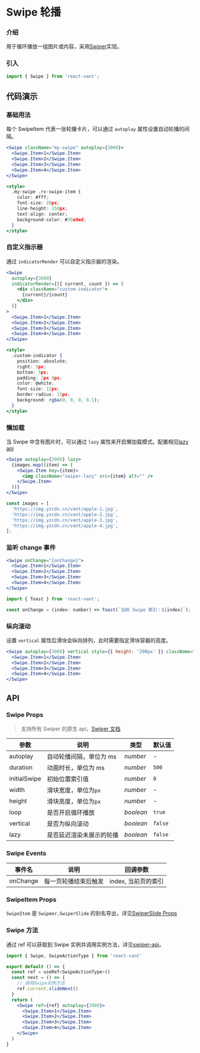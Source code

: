 # Swipe 轮播

### 介绍

用于循环播放一组图片或内容，采用[Swiper](https://swiperjs.com/react)实现。

### 引入

```js
import { Swipe } from 'react-vant';
```

## 代码演示

### 基础用法

每个 SwipeItem 代表一张轮播卡片，可以通过 `autoplay` 属性设置自动轮播的间隔。

```jsx
<Swipe className="my-swipe" autoplay={3000}>
  <Swipe.Item>1</Swipe.Item>
  <Swipe.Item>2</Swipe.Item>
  <Swipe.Item>3</Swipe.Item>
  <Swipe.Item>4</Swipe.Item>
</Swipe>

<style>
  .my-swipe .rv-swipe-item {
    color: #fff;
    font-size: 20px;
    line-height: 150px;
    text-align: center;
    background-color: #39a9ed;
  }
</style>
```

### 自定义指示器

通过 `indicatorRender` 可以自定义指示器的渲染。

```jsx
<Swipe
  autoplay={3000}
  indicatorRender={({ current, count }) => (
    <div className="custom-indicator">
      {current}/{count}
    </div>
  )}
>
  <Swipe.Item>1</Swipe.Item>
  <Swipe.Item>2</Swipe.Item>
  <Swipe.Item>3</Swipe.Item>
  <Swipe.Item>4</Swipe.Item>
</Swipe>

<style>
  .custom-indicator {
    position: absolute;
    right: 5px;
    bottom: 5px;
    padding: 2px 8px;
    color: @white;
    font-size: 12px;
    border-radius: 15px;
    background: rgba(0, 0, 0, 0.1);
  }
</style>
```

### 懒加载

当 Swipe 中含有图片时，可以通过 `lazy` 属性来开启懒加载模式。配置相见[lazy api](https://swiperjs.com/swiper-api#lazy-loading)

```jsx
<Swipe autoplay={3000} lazy>
  {images.map((item) => (
    <Swipe.Item key={item}>
      <img className="swiper-lazy" src={item} alt="" />
    </Swipe.Item>
  ))}
</Swipe>
```

```js
const images = [
  'https://img.yzcdn.cn/vant/apple-1.jpg',
  'https://img.yzcdn.cn/vant/apple-2.jpg',
  'https://img.yzcdn.cn/vant/apple-3.jpg',
  'https://img.yzcdn.cn/vant/apple-4.jpg',
];
```

### 监听 change 事件

```jsx
<Swipe onChange="{onChange}">
  <Swipe.Item>1</Swipe.Item>
  <Swipe.Item>2</Swipe.Item>
  <Swipe.Item>3</Swipe.Item>
  <Swipe.Item>4</Swipe.Item>
</Swipe>
```

```js
import { Toast } from 'react-vant';

const onChange = (index: number) => Toast(`当前 Swipe 索引：${index}`);
```

### 纵向滚动

设置 `vertical` 属性后滑块会纵向排列，此时需要指定滑块容器的高度。

```jsx
<Swipe autoplay={3000} vertical style={{ height: '200px' }} className="demo-swipe--vertical">
  <Swipe.Item>1</Swipe.Item>
  <Swipe.Item>2</Swipe.Item>
  <Swipe.Item>3</Swipe.Item>
  <Swipe.Item>4</Swipe.Item>
</Swipe>
```

## API

### Swipe Props

> 支持所有 Swiper 的原生 api，[Swiper 文档](https://swiperjs.com/swiper-api)

| 参数         | 说明                     | 类型      | 默认值  |
| ------------ | ------------------------ | --------- | ------- |
| autoplay     | 自动轮播间隔，单位为 ms  | _number_  | -       |
| duration     | 动画时长，单位为 ms      | _number_  | `500`   |
| initialSwipe | 初始位置索引值           | _number_  | `0`     |
| width        | 滑块宽度，单位为`px`     | _number_  | -       |
| height       | 滑块高度，单位为`px`     | _number_  | -       |
| loop         | 是否开启循环播放         | _boolean_ | `true`  |
| vertical     | 是否为纵向滚动           | _boolean_ | `false` |
| lazy         | 是否延迟渲染未展示的轮播 | _boolean_ | `false` |

### Swipe Events

| 事件名   | 说明                 | 回调参数            |
| -------- | -------------------- | ------------------- |
| onChange | 每一页轮播结束后触发 | index, 当前页的索引 |

### SwipeItem Props

`SwipeItem` 是 `Swipeer.SwiperSlide` 的别名导出，详见[SwiperSlide Props](https://swiperjs.com/react#swiper-slide-props)

### Swipe 方法

通过 ref 可以获取到 Swipe 实例并调用实例方法，详见[swiper-api](https://swiperjs.com/swiper-api)。

```jsx
import { Swipe, SwipeActionType } from 'react-vant'

export default () => {
  const ref = useRef<SwipeActionType>()
  const next = () => {
    // 调用Swipe实例方法
    ref.current.slideNext()
  }
  return (
    <Swipe ref={ref} autoplay={3000}>
      <Swipe.Item>1</Swipe.Item>
      <Swipe.Item>2</Swipe.Item>
      <Swipe.Item>3</Swipe.Item>
      <Swipe.Item>4</Swipe.Item>
    </Swipe>
  )
}
```
